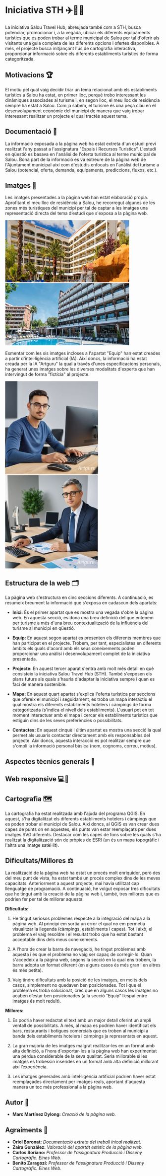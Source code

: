 # Iniciativa STH ✈️🏬📌
La iniciativa Salou Travel Hub, abreujada també com a STH, busca potenciar, promocionar i, a la vegada, ubicar els diferents equipaments turístics que es poden trobar al terme municipal de Salou per tal d'oferir als visitants una guia completa de les diferents opcions i ofertes disponibles. A més, el projecte busca mitjançant l'ús de cartografia interactiva, proporcionar informació sobre els diferents establiments turístics de forma categoritzada.

## Motivacions 🏆
El motiu pel qual vaig decidir triar un tema relacionat amb els establiments turístics a Salou ha estat, en primer lloc, perquè trobo interessant les dinàmiques associades al turisme i, en segon lloc, el meu lloc de residència sempre ha estat a Salou. Com ja sabem, el turisme és una peça clau en el desenvolupament econòmic del municipi de manera que vaig trobar interessant realitzar un projecte el qual tractés aquest tema.

## Documentació 📄
La informació exposada a la pàgina web ha estat extreta d'un estudi previ realitzat l'any passat a l'assignatura "Espais i Recursos Turístics". L'estudi en qüestió es basava en l'anàlisi de l'oferta turística al terme municipal de Salou. Bona part de la informació es va extreure de la pàgina web de l'Ajuntament municipal així com d'estudis enfocats en l'anàlisi del turisme a Salou (potencial, oferta, demanda, equipaments, prediccions, fluxos, etc.).

## Imatges 📸
Les imatges presentades a la pàgina web han estat elaboració pròpia. Aprofitant el meu lloc de residència a Salou, he recorregut algunes de les zones més turístiques del municipi per tal de captar a les imatges una representació directa del tema d’estudi que s'exposa a la pàgina web.

<img src="./fotos/Img2.png" width="400" height="200">  <img src="fotos/Img3.png" width="400" height="200">

Esmentar com les sis imatges incloses a l'apartat "Equip" han estat creades a partir d'intel·ligència artificial (IA). Així doncs, la informació ha estat creada per la IA "Artguru" la qual a través d'unes especificacions personals, ha generat unes imatges sobre les diverses modalitats d'experts que han intervingut de forma "fictícia" al projecte.  

<img src="fotos/Ima4IA.JPG" width="300" height="300">  <img src="fotos/Img7IA.JPG" width="300" height="300">

## Estructura de la web 🗂️
La pàgina web s'estructura en cinc seccions diferents. A continuació, es resumeix breument la informació que s'exposa en cadascun dels apartats:

- **Inici:** És el primer apartat que es mostra una vegada s'obre la pàgina web. En aquesta secció, es dona una breu definició del que entenem per turisme a més d'una breu contextualització de la influència del turisme al municipi en qüestió.

- **Equip:** En aquest segon apartat es presenten els diferents membres que han participat en el projecte. Trobem, per tant, especialistes en diferents àmbits els quals d'acord amb els seus coneixements poden proporcionar una anàlisi i desenvolupament complet de la iniciativa presentada.

- **Projecte:** En aquest tercer aparat s'entra amb molt més detall en què consisteix la iniciativa Salou Travel Hub (STH). També s'exposen els plans futurs als quals s'hauria d'adaptar la iniciativa sempre i quan es faci de manera sostenible.

- **Mapa:** En aquest quart apartat s'explica l'oferta turística per seccions que ofereix el municipi i seguidament, es troba un mapa interactiu el qual mostra els diferents establiments hotelers i càmpings de forma categoritzada (s'indica el nivell dels establiments). L'usuari pot en tot moment interactuar amb el mapa i cercar els establiments turístics que estiguin dins de les seves preferències o possibilitats.

- **Contactes:** En aquest cinquè i últim apartat es mostra una secció la qual permet als usuaris contactar directament amb els responsables del projecte. Així doncs, aquesta interacció es pot realitzar sempre que s'ompli la informació personal bàsica (nom, cognoms, correu, motius).

## Aspectes tècnics generals 📘

## Web responsive 💻📲

## Cartografia 🗺️
La cartografia ha estat realitzada amb l'ajuda del programa QGIS. En aquest, s'ha digitalitzat els diferents establiments hotelers i càmpings que es poden trobar al municipi de Salou. Així doncs, al QGIS es van crear dues capes de punts on en aquestes, els punts van estar reemplaçats per dues imatges SVG diferents. Destacar com les capes de fons sobre les quals s'ha realitzat la digitalització són de pròpies de ESRI (un és un mapa topogràfic i l'altra una imatge satèl·lit).

## Dificultats/Millores ⚖️
La realització de la pàgina web ha estat un procés molt enriquidor, però des del meu punt de vista, ha estat també un procés complex dins de les meves capacitats. Anteriorment a aquest projecte, mai havia utilitzat cap llenguatge de programació. A continuació, he volgut exposar tres dificultats que he tingut amb la creació de la pàgina web i, també, tres millores que es podrien fer per tal de millorar aquesta.

**Dificultats:**

1. He tingut seriosos problemes respecte a la integració del mapa a la pàgina web. Al principi em sortia un error el qual no em permetia visualitzar la llegenda (càmpings, establiments i capes). Tot i això, el problema el vaig resoldre i el resultat trobo que ha estat bastant acceptable dins dels meus coneixements.

2. A l'hora de crear la barra de navegació, he tingut problemes amb aquesta i és que el problema no vaig ser capaç de corregir-lo. Quan s'accedeix a la pàgina web, segons la secció en la qual ens trobem, la barra adopta un format diferent (en alguns casos és més gran i en altres és més petita).

3. Vaig tindre dificultats amb la posició de les imatges, en molts dels casos, simplement no quedaven ben posicionades. Tot i que el problema es troba solucionat, crec que en alguns casos les imatges no acaben d’estar ben posicionades (a la secció “Equip” l’espai entre imatges és molt reduït).

**Millores:**

1. Es podria haver redactat el text amb un major detall oferint un ampli ventall de possibilitats. A més, al mapa es podrien haver identificat els bars, restaurants i botigues comercials que es troben al municipi a banda dels establiments hotelers i càmpings ja representats en aquest.

2. La gran majoria de les imatges malgrat realitzar-les en un format amb alta definició, a l'hora d'exportar-les a la pàgina web han experimentat una pèrdua considerable de la seva qualitat. Seria millorable sí les imatges es trobessin inserides en un format amb alta definició millorant així l’experiència.

3. Les imatges generades amb intel·ligència artificial podrien haver estat reemplaçades directament per imatges reals, aportant d'aquesta manera un toc més professional a la pàgina web. 

## Autor 📝
- **Marc Martínez Dylong:** _Creació de la pàgina web._

## Agraiments 🎁
- **Oriol Boronat:** _Documentació extreta del treball inical realitzat._
- **Zaira González:** _Valoració del apartat estètic de la pàgina web._
- **Carlos Soriano:** _Professor de l'assignatura Producció i Disseny Cartogràfic. Eines Web._
- **Benito Zaragozí:** _Professor de l'assignatura Producció i Disseny Cartogràfic. Eines Web._
 
